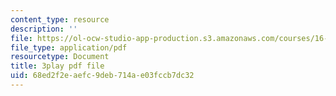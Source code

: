 ```yaml
---
content_type: resource
description: ''
file: https://ol-ocw-studio-app-production.s3.amazonaws.com/courses/16-90-computational-methods-in-aerospace-engineering-spring-2014/68ed2f2eaefc9deb714ae03fccb7dc32_1SY0C9IfyeU.pdf
file_type: application/pdf
resourcetype: Document
title: 3play pdf file
uid: 68ed2f2e-aefc-9deb-714a-e03fccb7dc32
---
```

